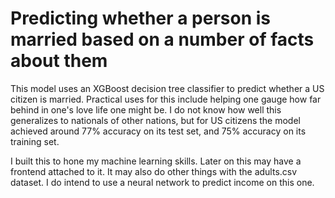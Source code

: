 # Predicting whether a person is married based on a number of facts about them

This model uses an XGBoost decision tree classifier to predict whether a US citizen is married. Practical uses for this include helping one gauge how far behind in one's love life one might be. I do not know how well this generalizes to nationals of other nations, but for US citizens the model achieved around 77% accuracy on its test set, and 75% accuracy on its training set.

I built this to hone my machine learning skills. Later on this may have a frontend attached to it. It may also do other things with the adults.csv dataset. I do intend to use a neural network to predict income on this one.


